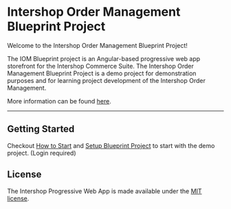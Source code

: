 # Intershop Order Management Blueprint Project

Welcome to the Intershop Order Management Blueprint Project!

The IOM Blueprint project is an Angular-based progressive web app storefront for the Intershop Commerce Suite.
The Intershop Order Management Blueprint Project is a demo project for demonstration purposes and for learning project development of the Intershop Order Management.

More information can be found [here](https://www.intershop.com/en/intershop-order-management).

---

## Getting Started

Checkout [How to Start](https://support.intershop.com/kb/index.php/Display/30097C) and
[Setup Blueprint Project](https://support.intershop.com/kb/index.php/Display/300N95) to start with the demo project.  (Login required)

## License

The Intershop Progressive Web App is made available under the [MIT license](./LICENSE).